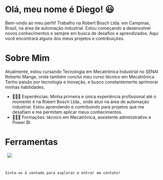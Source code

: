 # Olá, meu nome é Diego! 😃

Bem-vindo ao meu perfil! Trabalho na Robert Bosch Ltda. em Campinas, Brasil, na área de automação industrial. Estou começando a desenvolver novos conhecimentos e sempre em busca de desafios e aprendizados. Aqui você encontrará alguns dos meus projetos e contribuições.

# Sobre Mim

Atualmente, estou cursando Tecnologia em Mecatrônica Industrial no SENAI Roberto Mange, onde também concluí meu curso técnico em Mecatrônica. Tenho paixão por tecnologia e inovação, e busco constantemente aprimorar minhas habilidades.

- 👨🏻‍🔧 Experiências: Minha primeira e única experiência profissional até o momento é na Robert Bosch Ltda., onde atuo na área de automação industrial. Estou aprendendo e contribuindo para projetos que me desafiam e me permitem aplicar meus conhecimentos.
- 👨🏻‍🎓 Formações: técnico em Mecatrônica, assistente administrativo e Power BI.

# Ferramentas
<code> <img widht=40px
src="https://cdn.jsdelivr.net/gh/devicons/devicon@latest/icons/python/python-original.svg" />
          


Sinta-se à vontade para explorar e entrar em contato!
